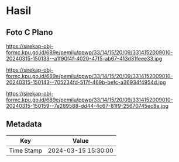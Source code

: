 # Hasil

## Foto C Plano

https://sirekap-obj-formc.kpu.go.id/689e/pemilu/ppwp/33/14/15/20/09/3314152009010-20240315-150133--a1f90f4f-4020-47f5-ab67-413d31feee33.jpg

https://sirekap-obj-formc.kpu.go.id/689e/pemilu/ppwp/33/14/15/20/09/3314152009010-20240315-150143--705234fd-517f-469b-befc-a36934f4954d.jpg

https://sirekap-obj-formc.kpu.go.id/689e/pemilu/ppwp/33/14/15/20/09/3314152009010-20240315-150159--7e289588-dd44-4c67-81f9-25670745ec8e.jpg


## Metadata

| Key        | Value               |
| ---------- | ------------------- |
| Time Stamp | 2024-03-15 15:30:00 |



